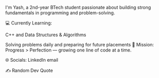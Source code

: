 I'm Yash, a 2nd-year BTech student passionate about building strong fundamentals in programming and problem-solving.

💻 Currently Learning:

C++ and Data Structures & Algorithms

Solving problems daily and preparing for future placements
🚀 Mission:
Progress > Perfection — growing one line of code at a time.

🌐 Socials:
LinkedIn email

✍️ Random Dev Quote
